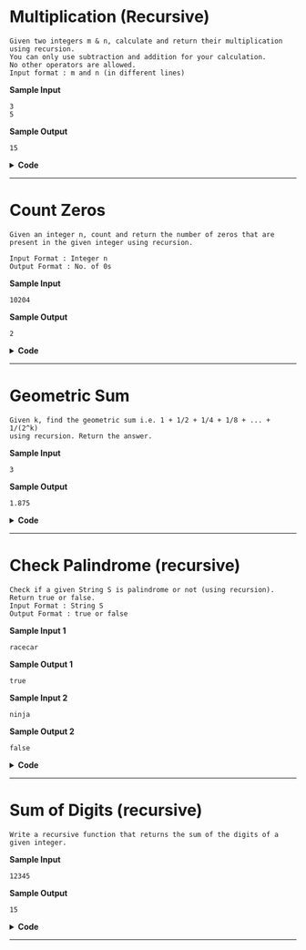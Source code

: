 # Multiplication (Recursive)

    Given two integers m & n, calculate and return their multiplication using recursion.
    You can only use subtraction and addition for your calculation.
    No other operators are allowed.
    Input format : m and n (in different lines)

**Sample Input**

    3
    5

**Sample Output**

    15

<details> <summary><strong>Code</strong></summary>

    int multiplyNumbers(int m, int n)
    {
        if(m==0|| n==0)// either of them could becime 0 depending on the first
            return 0;
        return n + multiplyNumbers(m-1, n);
    }

</details>

---

# Count Zeros

    Given an integer n, count and return the number of zeros that are present in the given integer using recursion.

    Input Format : Integer n
    Output Format : No. of 0s

**Sample Input**

    10204

**Sample Output**

    2

<details> <summary><strong>Code</strong></summary>

    int countZeros(int n)
    {
        if(n==0)
            return 0;
        if(n%10==0)
            return 1 + countZeros(n/10);
        else
            return 0 + countZeros(n/10);
    }

</details>

---

# Geometric Sum

    Given k, find the geometric sum i.e. 1 + 1/2 + 1/4 + 1/8 + ... + 1/(2^k)
    using recursion. Return the answer.

**Sample Input**

    3

**Sample Output**

    1.875

<details> <summary><strong>Code</strong></summary>

    double geometricSum(int k)
    {
        if(k==0)
            return 1;
        return 1.0 + geometricSum(k-1)/2.0;
    }

</details>

---

# Check Palindrome (recursive)

    Check if a given String S is palindrome or not (using recursion). Return true or false.
    Input Format : String S
    Output Format : true or false

**Sample Input 1**

    racecar

**Sample Output 1**

    true

**Sample Input 2**

    ninja

**Sample Output 2**

    false

<details> <summary><strong>Code</strong></summary>

    bool helper(char* start, char* end)
    {
        if(end<=start) // if equal, then true. A letter is same as itself, lame
            return true; // when they pass
        if(*start==*end)
            return helper(start+1, end-1);
        else
            return false;
    }

    bool checkPalindrome(char input[])
    {
        char* end = input;
        while(*end!=0)
            end++; // end at the null
        return helper(input, end-1); // we need to seek from the back
    }

    //Way better a solution then the CN solution. Elegance guarenteed

</details>

---

# Sum of Digits (recursive)

    Write a recursive function that returns the sum of the digits of a given integer.

**Sample Input**

    12345

**Sample Output**

    15

<details> <summary><strong>Code</strong></summary>

    int sumOfDigits(int n)
    {
        if(n==0)  // or n<=9 is better, 1 step less
            return 0;
        return n%10 + sumOfDigits(n/10);
    }

</details>

---
